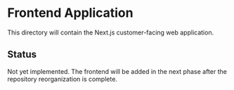 # Frontend Application

This directory will contain the Next.js customer-facing web application.

## Status

Not yet implemented. The frontend will be added in the next phase after the repository reorganization is complete.